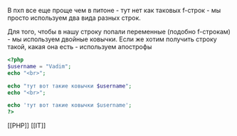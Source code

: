 В пхп все еще проще чем в питоне - тут нет как таковых f-строк - мы просто используем два вида разных строк.

Для того, чтобы в нашу строку попали переменные (подобно f-строкам) - мы используем двойные ковычки. Если же хотим получить строку такой, какая она есть - используем апострофы

```php
<?php
$username = "Vadim";
echo "<br>";

echo "тут вот такие ковычки $username";
echo "<br>";

echo 'тут вот такие ковычки $username';
?>
```

[[PHP]] [[IT]] 
